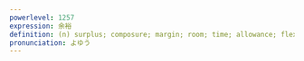 ```yaml
---
powerlevel: 1257
expression: 余裕
definition: (n) surplus; composure; margin; room; time; allowance; flexibility; scope; rope; (P)
pronunciation: よゆう
---
```

